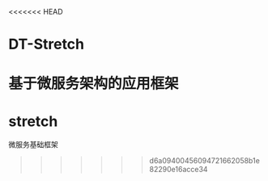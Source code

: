 <<<<<<< HEAD
# DT-Stretch
基于微服务架构的应用框架
=======
# stretch
微服务基础框架
>>>>>>> d6a09400456094721662058b1e82290e16acce34
